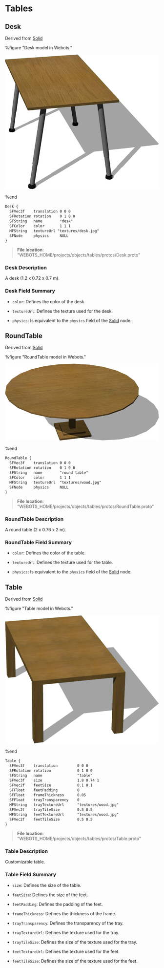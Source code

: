# Tables

## Desk

Derived from [Solid](../reference/solid.md)

%figure "Desk model in Webots."

![Desk](images/objects/tables/Desk/model.png)

%end

```
Desk {
  SFVec3f    translation 0 0 0
  SFRotation rotation    0 1 0 0
  SFString   name        "desk"
  SFColor    color       1 1 1               
  MFString   textureUrl "textures/desk.jpg"  
  SFNode     physics     NULL                
}
```

> **File location**: "WEBOTS\_HOME/projects/objects/tables/protos/Desk.proto"

### Desk Description

A desk (1.2 x 0.72 x 0.7 m).

### Desk Field Summary

- `color`: Defines the color of the desk.

- `textureUrl`: Defines the texture used for the desk.

- `physics`: Is equivalent to the `physics` field of the [Solid](../reference/solid.md) node.

## RoundTable

Derived from [Solid](../reference/solid.md)

%figure "RoundTable model in Webots."

![RoundTable](images/objects/tables/RoundTable/model.png)

%end

```
RoundTable {
  SFVec3f    translation 0 0 0
  SFRotation rotation    0 1 0 0
  SFString   name        "round table"
  SFColor    color       1 1 1                
  MFString   textureUrl  "textures/wood.jpg"  
  SFNode     physics     NULL                 
}
```

> **File location**: "WEBOTS\_HOME/projects/objects/tables/protos/RoundTable.proto"

### RoundTable Description

A round table (2 x 0.76 x 2 m).

### RoundTable Field Summary

- `color`: Defines the color of the table.

- `textureUrl`: Defines the texture used for the table.

- `physics`: Is equivalent to the `physics` field of the [Solid](../reference/solid.md) node.

## Table

Derived from [Solid](../reference/solid.md)

%figure "Table model in Webots."

![Table](images/objects/tables/Table/model.png)

%end

```
Table {
  SFVec3f    translation         0 0 0
  SFRotation rotation            0 1 0 0
  SFString   name                "table"
  SFVec3f    size                1.8 0.74 1           
  SFVec2f    feetSize            0.1 0.1              
  SFFloat    feetPadding         0                    
  SFFloat    frameThickness      0.05                 
  SFFloat    trayTransparency    0                    
  MFString   trayTextureUrl      "textures/wood.jpg"  
  SFVec2f    trayTileSize        0.5 0.5              
  MFString   feetTextureUrl      "textures/wood.jpg"  
  SFVec2f    feetTileSize        0.5 0.5              
}
```

> **File location**: "WEBOTS\_HOME/projects/objects/tables/protos/Table.proto"

### Table Description

Customizable table.

### Table Field Summary

- `size`: Defines the size of the table.

- `feetSize`: Defines the size of the feet.

- `feetPadding`: Defines the padding of the feet.

- `frameThickness`: Defines the thickness of the frame.

- `trayTransparency`: Defines the transparency of the tray.

- `trayTextureUrl`: Defines the texture used for the tray.

- `trayTileSize`: Defines the size of the texture used for the tray.

- `feetTextureUrl`: Defines the texture used for the feet.

- `feetTileSize`: Defines the size of the texture used for the feet.

